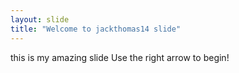```yaml
---
layout: slide
title: "Welcome to jackthomas14 slide"
---
```

this is my amazing slide 
Use the right arrow to begin!
